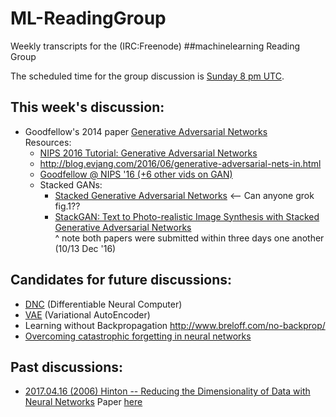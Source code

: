 # ML-ReadingGroup

Weekly transcripts for the (IRC:Freenode) ##machinelearning Reading Group 

<!-- Short URL: https://j.mp/ML-ReadingGrp -->

The scheduled time for the group discussion is [Sunday 8 pm UTC](https://www.wolframalpha.com/input/?i=next+Sunday+8+pm+UTC).


## This week's discussion:
* Goodfellow's 2014 paper [Generative Adversarial Networks](https://arxiv.org/abs/1406.2661)  
  Resources:
     - [NIPS 2016 Tutorial: Generative Adversarial Networks](https://arxiv.org/abs/1701.00160)
     - http://blog.evjang.com/2016/06/generative-adversarial-nets-in.html
     - [Goodfellow @ NIPS '16 (+6 other vids on GAN)](https://www.youtube.com/watch?v=RvgYvHyT15E&list=PLJscN9YDD1buxCitmej1pjJkR5PMhenTF)     
     - Stacked GANs:  
        - [Stacked Generative Adversarial Networks](https://arxiv.org/abs/1612.04357) <-- Can anyone grok fig.1??  
        - [StackGAN: Text to Photo-realistic Image Synthesis with Stacked Generative Adversarial Networks](https://arxiv.org/abs/1612.03242)  
        ^ note both papers were submitted within three days one another (10/13 Dec '16)  

## Candidates for future discussions:
* [DNC](https://github.com/deepmind/dnc) (Differentiable Neural Computer)
* [VAE](http://pipad.org/wiki/index.php/Machine_Learning#Variational_Autoencoders) (Variational AutoEncoder)
* Learning without Backpropagation http://www.breloff.com/no-backprop/
* [Overcoming catastrophic forgetting in neural networks](https://arxiv.org/abs/1612.00796)

## Past discussions:
* [2017.04.16 (2006) Hinton -- Reducing the Dimensionality of Data with Neural Networks](logs/2017.04.16)
  Paper [here](https://www.cs.toronto.edu/~hinton/science.pdf)

